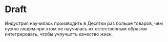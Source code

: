 # Draft

Индустрия научилась производить в Десятки раз больше товаров, чем нужно людям при этом не научилась их естественным образом интегрировать, чтобы учлучштть качество жизн.